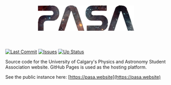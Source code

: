 <h1 align="center">
<img src="assets/media/PASALogo_HighQuality.png" width="300">
</h1><br>

[![Last Commit](https://img.shields.io/github/last-commit/UCalgaryPASA/ucalgarypasa.github.io)](https://github.com/UCalgaryPASA/ucalgarypasa.github.io/commits/master)
[![Issues](https://img.shields.io/github/issues-closed/UCalgaryPASA/ucalgarypasa.github.io)](https://github.com/UCalgaryPASA/ucalgarypasa.github.io/issues)
[![Up Status](https://img.shields.io/website?down_color=red&down_message=down&up_color=green&up_message=up&url=https%3A%2F%2Fpasa.website)](https://pasa.website)


Source code for the University of Calgary's Physics and Astronomy Student Association website. GitHub Pages is used as the hosting platform.

See the public instance here: [https://pasa.website](https://pasa.website)  
